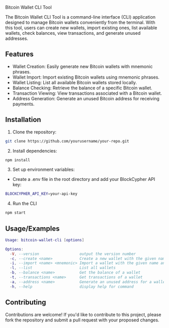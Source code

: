 
Bitcoin Wallet CLI Tool

The Bitcoin Wallet CLI Tool is a command-line interface (CLI) application designed to manage Bitcoin wallets conveniently from the terminal. With this tool, users can create new wallets, import existing ones, list available wallets, check balances, view transactions, and generate unused addresses.


## Features

- Wallet Creation: Easily generate new Bitcoin wallets with mnemonic phrases.
- Wallet Import: Import existing Bitcoin wallets using mnemonic phrases.
- Wallet Listing: List all available Bitcoin wallets stored locally.
- Balance Checking: Retrieve the balance of a specific Bitcoin wallet.
- Transaction Viewing: View transactions associated with a Bitcoin wallet.
- Address Generation: Generate an unused Bitcoin address for receiving payments.


## Installation

1. Clone the repository:

```bash
git clone https://github.com/yourusername/your-repo.git
```
2. Install dependencies:
```bash
npm install
```

3. Set up environment variables:
- Create a .env file in the root directory and add your BlockCypher API key:
```bash
BLOCKCYPHER_API_KEY=your-api-key
```

4. Run the CLI
```bash
npm start
```
## Usage/Examples

```lua
Usage: bitcoin-wallet-cli [options]

Options:
  -V, --version                  output the version number
  -c, --create <name>            Create a new wallet with the given name
  -i, --import <name> <mnemonic> Import a wallet with the given name and mnemonic
  -l, --list                     List all wallets
  -b, --balance <name>           Get the balance of a wallet
  -t, --transactions <name>      Get transactions of a wallet
  -a, --address <name>           Generate an unused address for a wallet
  -h, --help                     display help for command

```


## Contributing

Contributions are welcome! If you'd like to contribute to this project, please fork the repository and submit a pull request with your proposed changes.

